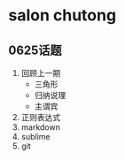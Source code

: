 # salon chutong

## 0625话题
1. 回顾上一期
    + 三角形
    + 归纳说理
    + 主谓宾
2. 正则表达式
2. markdown
3. sublime
4. git

